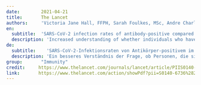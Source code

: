 ```yaml
---
date:        2021-04-21
title:       The Lancet 
authors:     'Victoria Jane Hall, FFPH, Sarah Foulkes, MSc, Andre Charlett, PhD, Ana Atti, MSc, Edward J M Monk, MSc, Ruth Simmons, PhD, Edgar Wellington, MSc, Michelle J Cole, DBMS, Ayoub Saei, PhD, Blanche Oguti, MSc, Katie Munro, MSc, Sarah Wallace, MSc, Peter D Kirwan, BSc, Madhumita Shrotri, MSc, Amoolya Vusirikala, MFPH, Sakib Rokadiya, MRCP, Meaghan Kall, MSc, Maria Zambon, PhD, Mary Ramsay, FFPH, Tim Brooks, FRCPath, Colin S Brown, FRCPath, Meera A Chand, FRCPath, Susan Hopkins, FRCP, and the SIREN Study Group'
en:
  subtitle:  'SARS-CoV-2 infection rates of antibody-positive compared with antibody-negative health-care workers in England: a large, multicentre, prospective cohort study (SIREN)'
  description: 'Increased understanding of whether individuals who have recovered from COVID-19 are protected from future SARS-CoV-2 infection is an urgent requirement. We aimed to investigate whether antibodies against SARS-CoV-2 were associated with a decreased risk of symptomatic and asymptomatic reinfection.'
de: 
  subtitle:    'SARS-CoV-2-Infektionsraten von Antikörper-positivem im Vergleich zu Antikörper-negativem Gesundheitspersonal in England: eine große, multizentrische, prospektive Kohortenstudie (SIREN)'
  description: 'Ein besseres Verständnis der Frage, ob Personen, die sich von COVID-19 erholt haben, vor einer künftigen SARS-CoV-2-Infektion geschützt sind, ist dringend erforderlich. Wir wollten untersuchen, ob Antikörper gegen SARS-CoV-2 mit einem geringeren Risiko einer symptomatischen und asymptomatischen Reinfektion verbunden sind.'
group:       "Immunity"
credit:     https://www.thelancet.com/journals/lancet/article/PIIS0140-6736(21)00675-9/fulltext
link:       https://www.thelancet.com/action/showPdf?pii=S0140-6736%2821%2900675-9
---
```

<object data="{{ page.link }}" style='height:calc(100vh - 400px); width: 100%' type='application/pdf'></object>